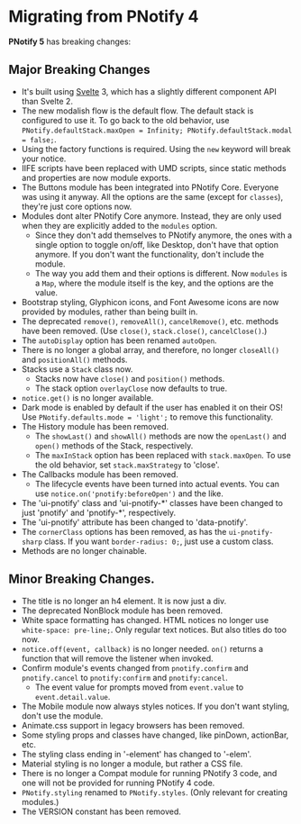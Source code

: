 # Migrating from PNotify 4

**PNotify 5** has breaking changes:

## Major Breaking Changes

* It's built using [Svelte](https://svelte.dev) 3, which has a slightly different component API than Svelte 2.
* The new modalish flow is the default flow. The default stack is configured to use it. To go back to the old behavior, use `PNotify.defaultStack.maxOpen = Infinity; PNotify.defaultStack.modal = false;`.
* Using the factory functions is required. Using the `new` keyword will break your notice.
* IIFE scripts have been replaced with UMD scripts, since static methods and properties are now module exports.
* The Buttons module has been integrated into PNotify Core. Everyone was using it anyway. All the options are the same (except for `classes`), they're just core options now.
* Modules dont alter PNotify Core anymore. Instead, they are only used when they are explicitly added to the `modules` option.
  * Since they don't add themselves to PNotify anymore, the ones with a single option to toggle on/off, like Desktop, don't have that option anymore. If you don't want the functionality, don't include the module.
  * The way you add them and their options is different. Now `modules` is a `Map`, where the module itself is the key, and the options are the value.
* Bootstrap styling, Glyphicon icons, and Font Awesome icons are now provided by modules, rather than being built in.
* The deprecated `remove()`, `removeAll()`, `cancelRemove()`, etc. methods have been removed. (Use `close()`, `stack.close()`, `cancelClose()`.)
* The `autoDisplay` option has been renamed `autoOpen`.
* There is no longer a global array, and therefore, no longer `closeAll()` and `positionAll()` methods.
* Stacks use a `Stack` class now.
  * Stacks now have `close()` and `position()` methods.
  * The stack option `overlayClose` now defaults to true.
* `notice.get()` is no longer available.
* Dark mode is enabled by default if the user has enabled it on their OS! Use `PNotify.defaults.mode = 'light';` to remove this functionality.
* The History module has been removed.
  * The `showLast()` and `showAll()` methods are now the `openLast()` and `open()` methods of the Stack, respectively.
  * The `maxInStack` option has been replaced with `stack.maxOpen`. To use the old behavior, set `stack.maxStrategy` to 'close'.
* The Callbacks module has been removed.
  * The lifecycle events have been turned into actual events. You can use `notice.on('pnotify:beforeOpen')` and the like.
* The 'ui-pnotify' class and 'ui-pnotify-\*' classes have been changed to just 'pnotify' and 'pnotify-\*', respectively.
* The 'ui-pnotify' attribute has been changed to 'data-pnotify'.
* The `cornerClass` options has been removed, as has the `ui-pnotify-sharp` class. If you want `border-radius: 0;`, just use a custom class.
* Methods are no longer chainable.

## Minor Breaking Changes.

* The title is no longer an h4 element. It is now just a div.
* The deprecated NonBlock module has been removed.
* White space formatting has changed. HTML notices no longer use `white-space: pre-line;`. Only regular text notices. But also titles do too now.
* `notice.off(event, callback)` is no longer needed. `on()` returns a function that will remove the listener when invoked.
* Confirm module's events changed from `pnotify.confirm` and `pnotify.cancel` to `pnotify:confirm` and `pnotify:cancel`.
  * The event value for prompts moved from `event.value` to `event.detail.value`.
* The Mobile module now always styles notices. If you don't want styling, don't use the module.
* Animate.css support in legacy browsers has been removed.
* Some styling props and classes have changed, like pinDown, actionBar, etc.
* The styling class ending in '-element' has changed to '-elem'.
* Material styling is no longer a module, but rather a CSS file.
* There is no longer a Compat module for running PNotify 3 code, and one will not be provided for running PNotify 4 code.
* `PNotify.styling` renamed to `PNotify.styles`. (Only relevant for creating modules.)
* The VERSION constant has been removed.